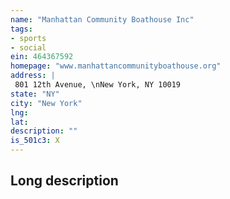 ```yaml
---
name: "Manhattan Community Boathouse Inc"
tags:
- sports
- social
ein: 464367592
homepage: "www.manhattancommunityboathouse.org"
address: |
 801 12th Avenue, \nNew York, NY 10019
state: "NY"
city: "New York"
lng: 
lat: 
description: ""
is_501c3: X
---
```


## Long description


